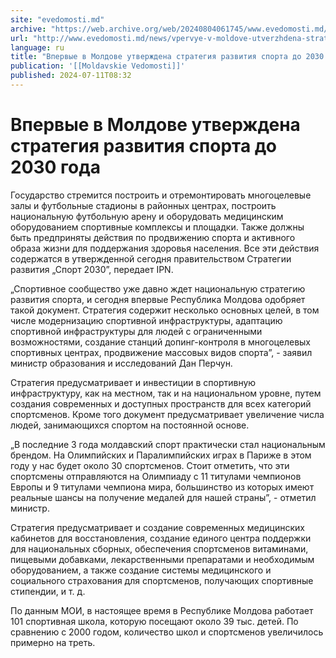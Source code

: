 ```yaml
---
site: "evedomosti.md"
archive: "https://web.archive.org/web/20240804061745/www.evedomosti.md/news/vpervye-v-moldove-utverzhdena-strategiya-razvitiya-sporta-do"
url: "http://www.evedomosti.md/news/vpervye-v-moldove-utverzhdena-strategiya-razvitiya-sporta-do"
language: ru
title: "Впервые в Молдове утверждена стратегия развития спорта до 2030 года"
publication: '[[Moldavskie Vedomosti]]'
published: 2024-07-11T08:32
---
```


# Впервые в Молдове утверждена стратегия развития спорта до 2030 года

Государство стремится построить и отремонтировать многоцелевые залы и футбольные стадионы в районных центрах, построить национальную футбольную арену и оборудовать медицинским оборудованием спортивные комплексы и площадки. Также должны быть предприняты действия по продвижению спорта и активного образа жизни для поддержания здоровья населения. Все эти действия содержатся в утвержденной сегодня правительством Стратегии развития „Спорт 2030”, передает IPN.

„Спортивное сообщество уже давно ждет национальную стратегию развития спорта, и сегодня впервые Республика Молдова одобряет такой документ. Стратегия содержит несколько основных целей, в том числе модернизацию спортивной инфраструктуры, адаптацию спортивной инфраструктуры для людей с ограниченными возможностями, создание станций допинг-контроля в многоцелевых спортивных центрах, продвижение массовых видов спорта”, - заявил министр образования и исследований Дан Перчун.

Стратегия предусматривает и инвестиции в спортивную инфраструктуру, как на местном, так и на национальном уровне, путем создания современных и доступных пространств для всех категорий спортсменов. Кроме того документ предусматривает увеличение числа людей, занимающихся спортом на постоянной основе.

„В последние 3 года молдавский спорт практически стал национальным брендом. На Олимпийских и Паралимпийских играх в Париже в этом году у нас будет около 30 спортсменов. Стоит отметить, что эти спортсмены отправляются на Олимпиаду с 11 титулами чемпионов Европы и 9 титулами чемпиона мира, большинство из которых имеют реальные шансы на получение медалей для нашей страны”, - отметил министр.

Стратегия предусматривает и создание современных медицинских кабинетов для восстановления, создание единого центра поддержки для национальных сборных, обеспечения спортсменов витаминами, пищевыми добавками, лекарственными препаратами и необходимым оборудованием, а также создание системы медицинского и социального страхования для спортсменов, получающих спортивные стипендии, и т. д.

По данным MОИ, в настоящее время в Республике Молдова работает 101 спортивная школа, которую посещают около 39 тыс. детей. По сравнению с 2000 годом, количество школ и спортсменов увеличилось примерно на треть.